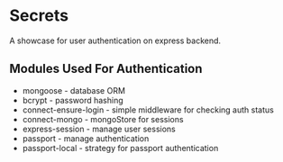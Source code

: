 # Secrets

A showcase for user authentication on express backend.

## Modules Used For Authentication

- mongoose - database ORM
- bcrypt - password hashing
- connect-ensure-login - simple middleware for checking auth status
- connect-mongo - mongoStore for sessions
- express-session - manage user sessions
- passport - manage authentication
- passport-local - strategy for passport authentication
